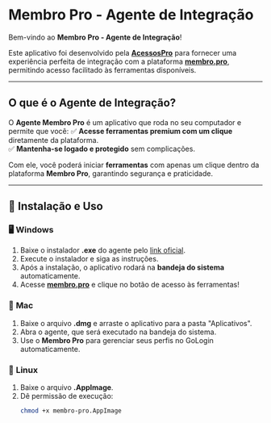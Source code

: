 # Membro Pro - Agente de Integração

Bem-vindo ao **Membro Pro - Agente de Integração**!  

Este aplicativo foi desenvolvido pela **[AcessosPro](https://www.acessospro.com)** para fornecer uma experiência perfeita de integração com a plataforma **[membro.pro](https://membro.pro)**, permitindo acesso facilitado às ferramentas disponíveis.

---

## **O que é o Agente de Integração?**
O **Agente Membro Pro** é um aplicativo que roda no seu computador e permite que você:
✅ **Acesse ferramentas premium com um clique** diretamente da plataforma.   
✅ **Mantenha-se logado e protegido** sem complicações.    

Com ele, você poderá iniciar **ferramentas** com apenas um clique dentro da plataforma **Membro Pro**, garantindo segurança e praticidade.

---

## 🔧 **Instalação e Uso**
### 🖥 **Windows**
1. Baixe o instalador **.exe** do agente pelo [link oficial](https://membro.pro).
2. Execute o instalador e siga as instruções.
3. Após a instalação, o aplicativo rodará na **bandeja do sistema** automaticamente.
4. Acesse **[membro.pro](https://membro.pro)** e clique no botão de acesso às ferramentas!

### 🍏 **Mac**
1. Baixe o arquivo **.dmg** e arraste o aplicativo para a pasta "Aplicativos".
2. Abra o agente, que será executado na bandeja do sistema.
3. Use o **Membro Pro** para gerenciar seus perfis no GoLogin automaticamente.

### 🐧 **Linux**
1. Baixe o arquivo **.AppImage**.
2. Dê permissão de execução:  
   ```sh
   chmod +x membro-pro.AppImage
